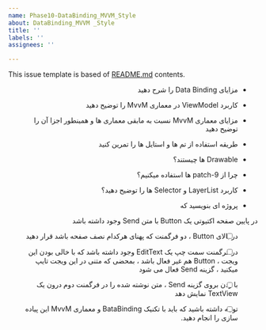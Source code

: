 ```yaml
---
name: Phase10-DataBinding_MVVM_Style
about: DataBinding_MVVM _Style
title: ''
labels: ''
assignees: ''

---
```


This issue template is based of [README.md](README.md) contents.

 <div dir="rtl" align='right'>

- مزایای Data Binding را شرح دهید 

- کاربرد ViewModel در معماری MvvM را توضیح دهید 

- مزایای معماری MvvM نسبت به مابقی معماری ها و همینطور اجزا آن را توضیح دهید 

- طریقه استفاده از تم ها و استایل ها را تمرین کنید 

- Drawable ها چیستند؟ 

- چرا از 9-patch ها استفاده میکنیم؟ 

- کاربرد LayerList و Selector ها را توضیح دهید؟ 

- پروژه ای بنویسید که 

 در پایین صفحه اکتیوتی یک Button با متن Send وجود داشته باشد 

-[ ] در بالای Button ، دو فرگمنت که پهنای هرکدام نصف صفحه باشد قرار دهید 

-[ ] در فرگمنت سمت چپ یک EditText وجود داشته باشد که با خالی بودن این ویجت ، Button هم غیر فعال باشد ، بمحضی که متنی در این ویجت تایپ میکنید ، گزینه Send فعال می شود 

-[ ] با زدن بروی گزینه Send ، متن نوشته شده را در فرگمنت دوم درون یک TextView نمایش  دهد 

-[ ] توجه داشته باشید که باید با تکنیک BataBinding و معماری MvvM این پیاده سازی را انجام دهید.
    
    </div>
